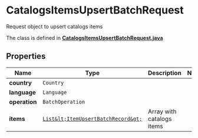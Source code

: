 

# CatalogsItemsUpsertBatchRequest

Request object to upsert catalogs items

The class is defined in **[CatalogsItemsUpsertBatchRequest.java](../../src/main/java/org/openapitools/model/CatalogsItemsUpsertBatchRequest.java)**

## Properties

Name | Type | Description | Notes
------------ | ------------- | ------------- | -------------
**country** | `Country` |  | 
**language** | `Language` |  | 
**operation** | `BatchOperation` |  | 
**items** | [`List&lt;ItemUpsertBatchRecord&gt;`](ItemUpsertBatchRecord.md) | Array with catalogs items | 






